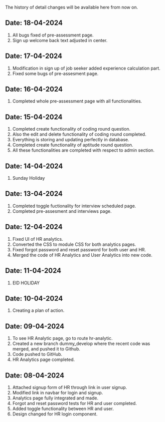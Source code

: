 The history of detail changes will be available here from now on.

## Date: 18-04-2024
1. All bugs fixed of pre-assessment page.
2. Sign up welcome back text adjusted in center.

## Date: 17-04-2024
1. Modification in sign up of job seeker added experience calculation part.
2. Fixed some bugs of pre-assesment page.

## Date: 16-04-2024
1. Completed whole pre-assessment page with all functionalities.

## Date: 15-04-2024
1. Completed create functionality of coding round question.
2. Also the edit and delete functionality of coding round completed.
3. Everything is storing and updating perfectly in database.
4. Completed create functionality of aptitude round question.
5. All these functionalities are completed with respect to admin section.

## Date: 14-04-2024
1. Sunday Holiday

## Date: 13-04-2024

1. Completed toggle fuctionality for interview scheduled page.
2. Completed pre-assesment and interviews page. 

## Date: 12-04-2024

1. Fixed UI of HR analytics.
2. Converted the CSS to module CSS for both analytics pages.
3. Fixed forgot password and reset password for both user and HR.
4. Merged the code of HR Analytics and User Analytics into new code.

## Date: 11-04-2024

1. EID HOLIDAY

## Date: 10-04-2024

1. Creating a plan of action.

## Date: 09-04-2024

1. To see HR Analytic page, go to route hr-analytic.
2. Created a new branch dummy_develop where the recent code was merged, and pushed it to Github.
3. Code pushed to GitHub.
4. HR Analytics page completed.

## Date: 08-04-2024

1. Attached signup form of HR through link in user signup.
2. Modified link in navbar for login and signup.
3. Analytics page fully integrated and made.
4. Forgot and reset password tests for HR and user completed.
5. Added toggle functionality between HR and user.
6. Design changed for HR login component.
